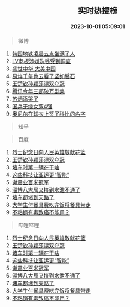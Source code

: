 <div align="center"><h2>实时热搜榜</h2><h4>2023-10-01 05:09:01</h4></div>

> 微博  

1. [韩国地铁凌晨五点坐满了人](https://s.weibo.com/weibo?q=%23%E9%9F%A9%E5%9B%BD%E5%9C%B0%E9%93%81%E5%87%8C%E6%99%A8%E4%BA%94%E7%82%B9%E5%9D%90%E6%BB%A1%E4%BA%86%E4%BA%BA%23&t=31&band_rank=1&Refer=top)<br />
2. [LV老板涉嫌洗钱受到调查](https://s.weibo.com/weibo?q=%23LV%E8%80%81%E6%9D%BF%E6%B6%89%E5%AB%8C%E6%B4%97%E9%92%B1%E5%8F%97%E5%88%B0%E8%B0%83%E6%9F%A5%23&t=31&band_rank=2&Refer=top)<br />
3. [盛世中华 大美中国](https://s.weibo.com/weibo?q=%23%E7%9B%9B%E4%B8%96%E4%B8%AD%E5%8D%8E%20%E5%A4%A7%E7%BE%8E%E4%B8%AD%E5%9B%BD%23&t=31&band_rank=3&Refer=top)<br />
4. [易烊千玺也去看了坚如磐石](https://s.weibo.com/weibo?q=%23%E6%98%93%E7%83%8A%E5%8D%83%E7%8E%BA%E4%B9%9F%E5%8E%BB%E7%9C%8B%E4%BA%86%E5%9D%9A%E5%A6%82%E7%A3%90%E7%9F%B3%23&t=31&band_rank=4&Refer=top)<br />
5. [王楚钦孙颖莎混双夺冠](https://s.weibo.com/weibo?q=%23%E7%8E%8B%E6%A5%9A%E9%92%A6%E5%AD%99%E9%A2%96%E8%8E%8E%E6%B7%B7%E5%8F%8C%E5%A4%BA%E5%86%A0%23&t=31&band_rank=5&Refer=top)<br />
6. [腾讯今年三部破万剧集](https://s.weibo.com/weibo?q=%23%E8%85%BE%E8%AE%AF%E4%BB%8A%E5%B9%B4%E4%B8%89%E9%83%A8%E7%A0%B4%E4%B8%87%E5%89%A7%E9%9B%86%23&t=31&band_rank=6&Refer=top)<br />
7. [苏炳添哭了](https://s.weibo.com/weibo?q=%23%E8%8B%8F%E7%82%B3%E6%B7%BB%E5%93%AD%E4%BA%86%23&t=31&band_rank=7&Refer=top)<br />
8. [国乒无缘女双4强](https://s.weibo.com/weibo?q=%23%E5%9B%BD%E4%B9%92%E6%97%A0%E7%BC%98%E5%A5%B3%E5%8F%8C4%E5%BC%BA%23&t=31&band_rank=8&Refer=top)<br />
9. [奥尼尔在球衣上签了科比的名字](https://s.weibo.com/weibo?q=%23%E5%A5%A5%E5%B0%BC%E5%B0%94%E5%9C%A8%E7%90%83%E8%A1%A3%E4%B8%8A%E7%AD%BE%E4%BA%86%E7%A7%91%E6%AF%94%E7%9A%84%E5%90%8D%E5%AD%97%23&t=31&band_rank=9&Refer=top)<br />

> 知乎  


> 百度  

1. [烈士纪念日向人民英雄敬献花篮](https://www.baidu.com/s?wd=%E7%83%88%E5%A3%AB%E7%BA%AA%E5%BF%B5%E6%97%A5%E5%90%91%E4%BA%BA%E6%B0%91%E8%8B%B1%E9%9B%84%E6%95%AC%E7%8C%AE%E8%8A%B1%E7%AF%AE&sa=fyb_news&rsv_dl=fyb_news)<br />
2. [王楚钦孙颖莎混双夺冠](https://www.baidu.com/s?wd=%E7%8E%8B%E6%A5%9A%E9%92%A6%E5%AD%99%E9%A2%96%E8%8E%8E%E6%B7%B7%E5%8F%8C%E5%A4%BA%E5%86%A0&sa=fyb_news&rsv_dl=fyb_news)<br />
3. [堵车时第一辆在干啥](https://www.baidu.com/s?wd=%E5%A0%B5%E8%BD%A6%E6%97%B6%E7%AC%AC%E4%B8%80%E8%BE%86%E5%9C%A8%E5%B9%B2%E5%95%A5&sa=fyb_news&rsv_dl=fyb_news)<br />
4. [这些科技让亚运更“智能”](https://www.baidu.com/s?wd=%E8%BF%99%E4%BA%9B%E7%A7%91%E6%8A%80%E8%AE%A9%E4%BA%9A%E8%BF%90%E6%9B%B4%E2%80%9C%E6%99%BA%E8%83%BD%E2%80%9D&sa=fyb_news&rsv_dl=fyb_news)<br />
5. [谢震业百米冠军](https://www.baidu.com/s?wd=%E8%B0%A2%E9%9C%87%E4%B8%9A%E7%99%BE%E7%B1%B3%E5%86%A0%E5%86%9B&sa=fyb_news&rsv_dl=fyb_news)<br />
6. [淄博八大局又挤到水泄不通了](https://www.baidu.com/s?wd=%E6%B7%84%E5%8D%9A%E5%85%AB%E5%A4%A7%E5%B1%80%E5%8F%88%E6%8C%A4%E5%88%B0%E6%B0%B4%E6%B3%84%E4%B8%8D%E9%80%9A%E4%BA%86&sa=fyb_news&rsv_dl=fyb_news)<br />
7. [堵车都堵到天路了](https://www.baidu.com/s?wd=%E5%A0%B5%E8%BD%A6%E9%83%BD%E5%A0%B5%E5%88%B0%E5%A4%A9%E8%B7%AF%E4%BA%86&sa=fyb_news&rsv_dl=fyb_news)<br />
8. [大学生付餐具费吃完饭将餐具带走](https://www.baidu.com/s?wd=%E5%A4%A7%E5%AD%A6%E7%94%9F%E4%BB%98%E9%A4%90%E5%85%B7%E8%B4%B9%E5%90%83%E5%AE%8C%E9%A5%AD%E5%B0%86%E9%A4%90%E5%85%B7%E5%B8%A6%E8%B5%B0&sa=fyb_news&rsv_dl=fyb_news)<br />
9. [不粘锅有毒致癌不能用？](https://www.baidu.com/s?wd=%E4%B8%8D%E7%B2%98%E9%94%85%E6%9C%89%E6%AF%92%E8%87%B4%E7%99%8C%E4%B8%8D%E8%83%BD%E7%94%A8%EF%BC%9F&sa=fyb_news&rsv_dl=fyb_news)<br />

> 哔哩哔哩  

1. [烈士纪念日向人民英雄敬献花篮](https://www.baidu.com/s?wd=%E7%83%88%E5%A3%AB%E7%BA%AA%E5%BF%B5%E6%97%A5%E5%90%91%E4%BA%BA%E6%B0%91%E8%8B%B1%E9%9B%84%E6%95%AC%E7%8C%AE%E8%8A%B1%E7%AF%AE&sa=fyb_news&rsv_dl=fyb_news)<br />
2. [王楚钦孙颖莎混双夺冠](https://www.baidu.com/s?wd=%E7%8E%8B%E6%A5%9A%E9%92%A6%E5%AD%99%E9%A2%96%E8%8E%8E%E6%B7%B7%E5%8F%8C%E5%A4%BA%E5%86%A0&sa=fyb_news&rsv_dl=fyb_news)<br />
3. [堵车时第一辆在干啥](https://www.baidu.com/s?wd=%E5%A0%B5%E8%BD%A6%E6%97%B6%E7%AC%AC%E4%B8%80%E8%BE%86%E5%9C%A8%E5%B9%B2%E5%95%A5&sa=fyb_news&rsv_dl=fyb_news)<br />
4. [这些科技让亚运更“智能”](https://www.baidu.com/s?wd=%E8%BF%99%E4%BA%9B%E7%A7%91%E6%8A%80%E8%AE%A9%E4%BA%9A%E8%BF%90%E6%9B%B4%E2%80%9C%E6%99%BA%E8%83%BD%E2%80%9D&sa=fyb_news&rsv_dl=fyb_news)<br />
5. [谢震业百米冠军](https://www.baidu.com/s?wd=%E8%B0%A2%E9%9C%87%E4%B8%9A%E7%99%BE%E7%B1%B3%E5%86%A0%E5%86%9B&sa=fyb_news&rsv_dl=fyb_news)<br />
6. [淄博八大局又挤到水泄不通了](https://www.baidu.com/s?wd=%E6%B7%84%E5%8D%9A%E5%85%AB%E5%A4%A7%E5%B1%80%E5%8F%88%E6%8C%A4%E5%88%B0%E6%B0%B4%E6%B3%84%E4%B8%8D%E9%80%9A%E4%BA%86&sa=fyb_news&rsv_dl=fyb_news)<br />
7. [堵车都堵到天路了](https://www.baidu.com/s?wd=%E5%A0%B5%E8%BD%A6%E9%83%BD%E5%A0%B5%E5%88%B0%E5%A4%A9%E8%B7%AF%E4%BA%86&sa=fyb_news&rsv_dl=fyb_news)<br />
8. [大学生付餐具费吃完饭将餐具带走](https://www.baidu.com/s?wd=%E5%A4%A7%E5%AD%A6%E7%94%9F%E4%BB%98%E9%A4%90%E5%85%B7%E8%B4%B9%E5%90%83%E5%AE%8C%E9%A5%AD%E5%B0%86%E9%A4%90%E5%85%B7%E5%B8%A6%E8%B5%B0&sa=fyb_news&rsv_dl=fyb_news)<br />
9. [不粘锅有毒致癌不能用？](https://www.baidu.com/s?wd=%E4%B8%8D%E7%B2%98%E9%94%85%E6%9C%89%E6%AF%92%E8%87%B4%E7%99%8C%E4%B8%8D%E8%83%BD%E7%94%A8%EF%BC%9F&sa=fyb_news&rsv_dl=fyb_news)<br />
